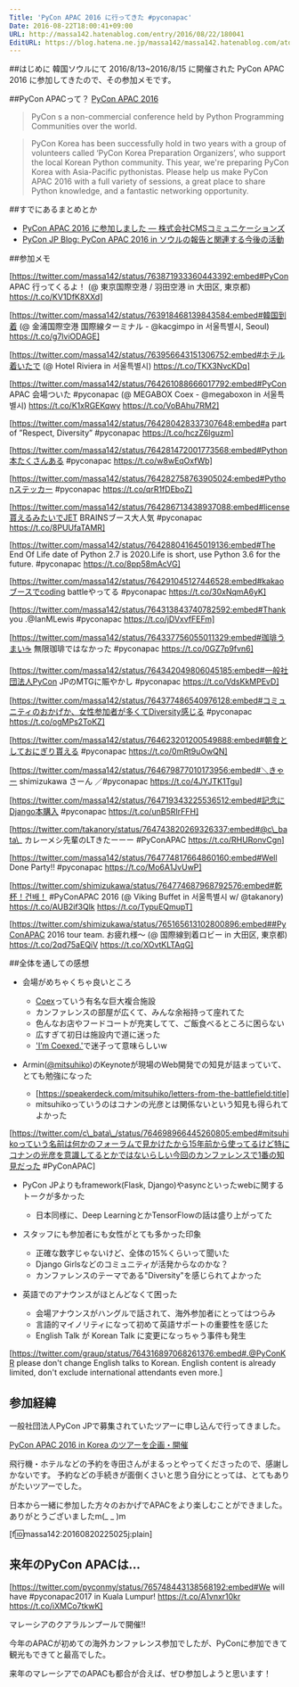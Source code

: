 ```yaml
---
Title: 'PyCon APAC 2016 に行ってきた #pyconapac'
Date: 2016-08-22T18:00:41+09:00
URL: http://massa142.hatenablog.com/entry/2016/08/22/180041
EditURL: https://blog.hatena.ne.jp/massa142/massa142.hatenablog.com/atom/entry/10328749687180041077
---
```


##はじめに
韓国ソウルにて 2016/8/13~2016/8/15 に開催された PyCon APAC 2016 に参加してきたので、その参加メモです。

##PyCon APACって？
[PyCon APAC 2016](https://www.pycon.kr/2016apac/)

> PyCon s a non-commercial conference held by Python Programming Communities over the world.

> PyCon Korea has been successfully hold in two years with a group of volunteers called ‘PyCon Korea Preparation Organizers’, who support the local Korean Python community. This year, we're preparing PyCon Korea with Asia-Pacific pythonistas. Please help us make PyCon APAC 2016 with a full variety of sessions, a great place to share Python knowledge, and a fantastic networking opportunity.

##すでにあるまとめとか
+ [PyCon APAC 2016 に参加しました — 株式会社CMSコミュニケーションズ](https://www.cmscom.jp/blog/ce0c15)
+ [PyCon JP Blog: PyCon APAC 2016 in ソウルの報告と関連する今後の活動](http://pyconjp.blogspot.jp/2016/08/report-pycon-apac-2016.html)

##参加メモ

[https://twitter.com/massa142/status/763871933360443392:embed#PyCon APAC 行ってくるよ！ (@ 東京国際空港 / 羽田空港 in 大田区, 東京都) https://t.co/KV1DfK8XXd]

[https://twitter.com/massa142/status/763918468139843584:embed#韓国到着 (@ 金浦国際空港 国際線ターミナル - @kacgimpo in 서울특별시, Seoul) https://t.co/g7lviODAGE]

[https://twitter.com/massa142/status/763956643151306752:embed#ホテル着いたで (@ Hotel Riviera in 서울특별시) https://t.co/TKX3NvcKDq]

[https://twitter.com/massa142/status/764261088666017792:embed#PyCon APAC 会場ついた #pyconapac (@ MEGABOX Coex - @megaboxon in 서울특별시) https://t.co/K1xRGEKqwy https://t.co/VoBAhu7RM2]

[https://twitter.com/massa142/status/764280428337307648:embed#a part of ”Respect, Diversity” #pyconapac https://t.co/hczZ6lguzm]

[https://twitter.com/massa142/status/764281472001773568:embed#Python本たくさんある #pyconapac https://t.co/w8wEqOxfWb]

[https://twitter.com/massa142/status/764282758763905024:embed#Pythonステッカー #pyconapac https://t.co/qrR1fDEboZ]

[https://twitter.com/massa142/status/764286713438937088:embed#license貰えるみたいでJET BRAINSブース大人気 #pyconapac https://t.co/8PUUfaTAMR]

[https://twitter.com/massa142/status/764288041645019136:embed#The End Of Life date of Python 2.7 is 2020.Life is short, use Python 3.6 for the future. #pyconapac https://t.co/8pp58mAcVG]

[https://twitter.com/massa142/status/764291045127446528:embed#kakaoブースでcoding battleやってる #pyconapac https://t.co/30xNqmA6yK]

[https://twitter.com/massa142/status/764313843740782592:embed#Thank you .@IanMLewis #pyconapac https://t.co/jDVxvfFEFm]

[https://twitter.com/massa142/status/764337756055011329:embed#珈琲うまい☕️ 無限珈琲ではなかった #pyconapac https://t.co/0GZ7p9fvn6]

[https://twitter.com/massa142/status/764342049806045185:embed#一般社団法人PyCon JPのMTGに賑やかし #pyconapac https://t.co/VdsKkMPEvD]

[https://twitter.com/massa142/status/764377486540976128:embed#コミュニティのおかげか、女性参加者が多くてDiversity感じる #pyconapac https://t.co/ogMPs2ToKZ]

[https://twitter.com/massa142/status/764623201200549888:embed#朝食としておにぎり貰える #pyconapac https://t.co/0mRt9uOwQN]

[https://twitter.com/massa142/status/764679877010173956:embed#＼きゃー shimizukawa さーん ／#pyconapac https://t.co/4JYJTK1Tgu]

[https://twitter.com/massa142/status/764719343225536512:embed#記念にDjango本購入 #pyconapac https://t.co/unB5RIrFFH]

[https://twitter.com/takanory/status/764743820269326337:embed#@c\_bata\_ カレーメシ先輩のLTきたーーー #PyConAPAC https://t.co/RHURonvCgn]

[https://twitter.com/massa142/status/764774817664860160:embed#Well Done Party!! #pyconapac https://t.co/Mo6A1JvUwP]

[https://twitter.com/shimizukawa/status/764774687968792576:embed#乾杯！건배！ #PyConAPAC 2016 (@ Viking Buffet in 서울특별시 w/ @takanory) https://t.co/AUB2if3Qlk https://t.co/TypuEQmupT]

[https://twitter.com/shimizukawa/status/765165613102800896:embed##PyConAPAC 2016 tour team. お疲れ様～ (@ 国際線到着ロビー in 大田区, 東京都) https://t.co/2qd75aEQiV https://t.co/XOvtKLTAqG]


##全体を通しての感想
+ 会場がめちゃくちゃ良いところ  
	+ [Coex](http://www.konest.com/contents/spot_mise_detail.html?id=3398)っていう有名な巨大複合施設
	+ カンファレンスの部屋が広くて、みんな余裕持って座れてた
	+ 色んなお店やフードコートが充実してて、ご飯食べるところに困らない
	+ 広すぎて初日は施設内で道に迷った
	+ ['I’m Coexed.'](http://blog.naver.com/PostView.nhn?blogId=jaehangpark&logNo=220625587117)で迷子って意味らしいw 

+ Armin([@mitsuhiko](https://twitter.com/mitsuhiko))のKeynoteが現場のWeb開発での知見が詰まっていて、とても勉強になった
	+ [https://speakerdeck.com/mitsuhiko/letters-from-the-battlefield:title]
	+ mitsuhikoっていうのはコナンの光彦とは関係ないという知見も得られてよかった

[https://twitter.com/c\_bata\_/status/764698966445260805:embed#mitsuhikoっていう名前は何かのフォーラムで見かけたから15年前から使ってるけど特にコナンの光彦を意識してるとかではないらしい今回のカンファレンスで1番の知見だった #PyConAPAC]

+ PyCon JPよりもframework(Flask, Django)やasyncといったwebに関するトークが多かった
	+ 日本同様に、Deep LearningとかTensorFlowの話は盛り上がってた

+ スタッフにも参加者にも女性がとても多かった印象
	+ 正確な数字じゃないけど、全体の15%くらいって聞いた
	+ Django Girlsなどのコミュニティが活発からなのかな？
	+ カンファレンスのテーマである"Diversity"を感じられてよかった

+ 英語でのアナウンスがほとんどなくて困った
	+ 会場アナウンスがハングルで話されて、海外参加者にとってはつらみ
	+ 言語的マイノリティになって初めて英語サポートの重要性を感じた
	+ English Talk が Korean Talk に変更になっちゃう事件も発生

[https://twitter.com/graup/status/764316897068261376:embed#.@PyConKR please don't change English talks to Korean. English content is already limited, don't exclude international attendants even more.]

## 参加経緯
一般社団法人PyCon JPで募集されていたツアーに申し込んで行ってきました。

[PyCon APAC 2016 in Korea のツアーを企画・開催](http://pyconjp.blogspot.jp/2016/04/pycon-apac-2016-in-korea.html)

飛行機・ホテルなどの予約を寺田さんがまるっとやってくださったので、感謝しかないです。
予約などの手続きが面倒くさいと思う自分にとっては、とてもありがたいツアーでした。

日本から一緒に参加した方々のおかげでAPACをより楽しむことができました。ありがとうございましたm(_ _ )m

[f:id:massa142:20160820225025j:plain]


## 来年のPyCon APACは...

[https://twitter.com/pyconmy/status/765748443138568192:embed#We will have #pyconapac2017 in Kuala Lumpur! https://t.co/A1vnxr10kr https://t.co/iXMCo7tkwK]

マレーシアのクアラルンプールで開催!!

今年のAPACが初めての海外カンファレンス参加でしたが、PyConに参加できて観光もできてと最高でした。

来年のマレーシアでのAPACも都合が合えば、ぜひ参加しようと思います！
